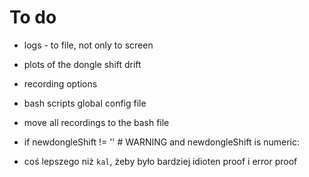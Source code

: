 # To do

- logs - to file, not only to screen
- plots of the dongle shift drift
- recording options
- bash scripts global config file
- move all recordings to the bash file
- if newdongleShift != '' # WARNING and newdongleShift is numeric:

- coś lepszego niż `kal`, żeby było bardziej idioten proof i error proof
